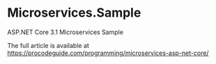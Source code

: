 # Microservices.Sample
ASP.NET Core 3.1 Microservices Sample

The full article is available at https://procodeguide.com/programming/microservices-asp-net-core/
